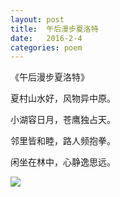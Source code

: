 ```yaml
---
layout: post
title:  午后漫步夏洛特
date:   2016-2-4
categories: poem
---
```

《午后漫步夏洛特》

夏村山水好，风物异中原。

小湖容日月，苍鹰独占天。

邻里皆和睦，路人频抱拳。

闲坐在林中，心静逸思远。

<!--more-->

![]({{site.url}}/Images/16.png)